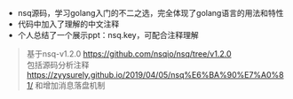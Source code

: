 - nsq源码，学习golang入门的不二之选，完全体现了golang语言的用法和特性
- 代码中加入了理解的中文注释
- 个人总结了一个展示ppt：nsq.key，可配合注释理解

> 基于nsq-v1.2.0  https://github.com/nsqio/nsq/tree/v1.2.0 \
> 包括源码分析注释 https://zyysurely.github.io/2019/04/05/nsq%E6%BA%90%E7%A0%81/ 和增加消息落盘机制